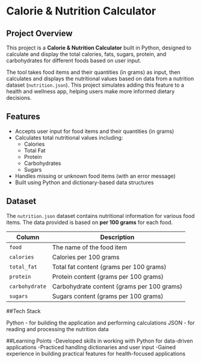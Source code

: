 # Calorie & Nutrition Calculator

## Project Overview

This project is a **Calorie & Nutrition Calculator** built in Python, designed to calculate and display the total calories, fats, sugars, protein, and carbohydrates for different foods based on user input.

The tool takes food items and their quantities (in grams) as input, then calculates and displays the nutritional values based on data from a nutrition dataset (`nutrition.json`). This project simulates adding this feature to a health and wellness app, helping users make more informed dietary decisions.

## Features

- Accepts user input for food items and their quantities (in grams)
- Calculates total nutritional values including:
  - Calories
  - Total Fat
  - Protein
  - Carbohydrates
  - Sugars
- Handles missing or unknown food items (with an error message)
- Built using Python and dictionary-based data structures

## Dataset

The `nutrition.json` dataset contains nutritional information for various food items. The data provided is based on **per 100 grams** for each food.

| Column        | Description                                           |
|---------------|-------------------------------------------------------|
| `food`        | The name of the food item                             |
| `calories`    | Calories per 100 grams                                |
| `total_fat`   | Total fat content (grams per 100 grams)               |
| `protein`     | Protein content (grams per 100 grams)                 |
| `carbohydrate`| Carbohydrate content (grams per 100 grams)            |
| `sugars`      | Sugars content (grams per 100 grams)                  |

##Tech Stack

Python - for building the application and performing calculations
JSON - for reading and processing the nutrition data

##Learning Points
-Developed skills in working with Python for data-driven applications
-Practiced handling dictionaries and user input
-Gained experience in building practical features for health-focused applications
